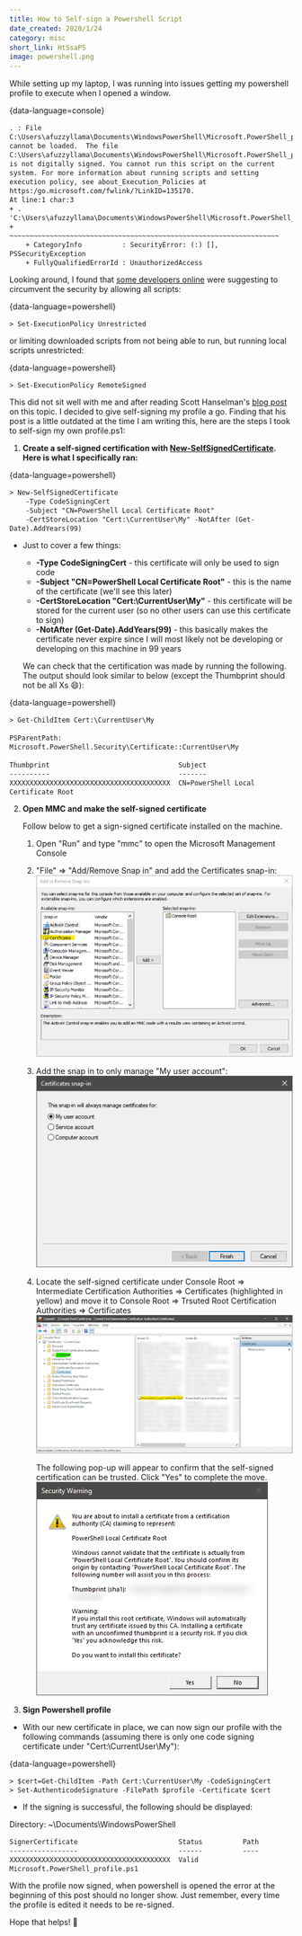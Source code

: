 ```yaml
---
title: How to Self-sign a Powershell Script
date_created: 2020/1/24
category: misc
short_link: HtSsaPS
image: powershell.png
---
```


While setting up my laptop, I was running into issues getting my powershell profile to execute when I opened a window.  

{data-language=console}
```
. : File C:\Users\afuzzyllama\Documents\WindowsPowerShell\Microsoft.PowerShell_profile.ps1 cannot be loaded.  The file C:\Users\afuzzyllama\Documents\WindowsPowerShell\Microsoft.PowerShell_profile.ps1 is not digitally signed. You cannot run this script on the current system. For more information about running scripts and setting execution policy, see about_Execution_Policies at https:/go.microsoft.com/fwlink/?LinkID=135170.
At line:1 char:3
+ . 'C:\Users\afuzzyllama\Documents\WindowsPowerShell\Microsoft.PowerShell_profile.ps1
+   ~~~~~~~~~~~~~~~~~~~~~~~~~~~~~~~~~~~~~~~~~~~~~~~~~~~~~~~~~~~~~~~~~~~
    + CategoryInfo          : SecurityError: (:) [], PSSecurityException
    + FullyQualifiedErrorId : UnauthorizedAccess
```

Looking around, I found that [some developers online](https://superuser.com/questions/1268727/powershell-profile-does-not-load) were suggesting to circumvent the security by allowing all scripts:

{data-language=powershell}
```
> Set-ExecutionPolicy Unrestricted
```

or limiting downloaded scripts from not being able to run, but running local scripts unrestricted:

{data-language=powershell}
```
> Set-ExecutionPolicy RemoteSigned
```

This did not sit well with me and after reading Scott Hanselman's [blog post](https://www.hanselman.com/blog/SigningPowerShellScripts.aspx) on this topic. I decided to give self-signing my profile a go. Finding that his post is a little outdated at the time I am writing this, here are the steps I took to self-sign my own profile.ps1:

1. **Create a self-signed certification with [New-SelfSignedCertificate](https://docs.microsoft.com/en-us/powershell/module/pkiclient/new-selfsignedcertificate).  Here is what I specifically ran:**

{data-language=powershell}
```
> New-SelfSignedCertificate 
    -Type CodeSigningCert 
    -Subject "CN=PowerShell Local Certificate Root" 
    -CertStoreLocation "Cert:\CurrentUser\My" -NotAfter (Get-Date).AddYears(99)    
```

* Just to cover a few things:

    * **-Type CodeSigningCert** - this certificate will only be used to sign code
    * **-Subject "CN=PowerShell Local Certificate Root"** - this is the name of the certificate (we'll see this later)
    * **-CertStoreLocation "Cert:\CurrentUser\My"** - this certificate will be stored for the current user (so no other users can use this certificate to sign)
    * **-NotAfter (Get-Date).AddYears(99)** - this basically makes the certificate never expire since I will most likely not be developing or developing on this machine in 99 years

    We can check that the certification was made by running the following.  The output should look similar to below (except the Thumbprint should not be all Xs :smile:):

{data-language=powershell}
```
> Get-ChildItem Cert:\CurrentUser\My

PSParentPath: Microsoft.PowerShell.Security\Certificate::CurrentUser\My

Thumbprint                                Subject
----------                                -------
XXXXXXXXXXXXXXXXXXXXXXXXXXXXXXXXXXXXXXXX  CN=PowerShell Local Certificate Root
```
   
2. **Open MMC and make the self-signed certificate**

    Follow below to get a sign-signed certificate installed on the machine.

    1. Open "Run" and type "mmc" to open the Microsoft Management Console
    2. "File" => "Add/Remove Snap in" and add the Certificates snap-in:  
    ![Add or Remove Snap-ins](snapin1.png)
    3. Add the snap in to only manage "My user account":  
    ![Certificates snap-in](snapin2.png)
    4. Locate the self-signed certificate under Console Root => Intermediate Certification Authorities => Certificates (highlighted in yellow) and move it to Console Root => Trsuted Root Certification Authorities => Certificates
    ![mmc](snapin3.png)

        The following pop-up will appear to confirm that the self-signed certification can be trusted. Click "Yes" to complete the move.  
        ![Security Warning](snapin4.png)

3. **Sign Powershell profile**

* With our new certificate in place, we can now sign our profile with the following commands (assuming there is only one code signing certificate under "Cert:\CurrentUser\My"):

{data-language=powershell}
```
> $cert=Get-ChildItem -Path Cert:\CurrentUser\My -CodeSigningCert
> Set-AuthenticodeSignature -FilePath $profile -Certificate $cert
```
    
* If the signing is successful, the following should be displayed:  

[code]: # ({"Language":"console"})
    Directory: ~\Documents\WindowsPowerShell

    SignerCertificate                         Status          Path
    -----------------                         ------          ----
    XXXXXXXXXXXXXXXXXXXXXXXXXXXXXXXXXXXXXXXX  Valid           Microsoft.PowerShell_profile.ps1
    
With the profile now signed, when powershell is opened the error at the beginning of this post should no longer show.  Just remember, every time the profile is edited it needs to be re-signed.

Hope that helps! :tada:
